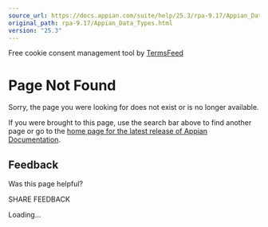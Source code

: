 ```yaml
---
source_url: https://docs.appian.com/suite/help/25.3/rpa-9.17/Appian_Data_Types.html
original_path: rpa-9.17/Appian_Data_Types.html
version: "25.3"
---
```


Free cookie consent management tool by [TermsFeed](https://www.termsfeed.com/)

# Page Not Found

Sorry, the page you were looking for does not exist or is no longer available.

If you were brought to this page, use the search bar above to find another page or go to the [home page for the latest release of Appian Documentation](https://docs.appian.com/suite/help/latest/).

## Feedback

Was this page helpful?

SHARE FEEDBACK

Loading...